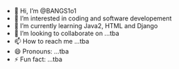 - 👋 Hi, I’m @BANGS1o1
- 👀 I’m interested in coding and software developement 
- 🌱 I’m currently learning Java2, HTML and Django
- 💞️ I’m looking to collaborate on ...tba
- 📫 How to reach me ...tba
- 😄 Pronouns: ...tba
- ⚡ Fun fact: ...tba

<!---
BANGS1o1/BANGS1o1 is a ✨ special ✨ repository because its `README.md` (this file) appears on your GitHub profile.
You can click the Preview link to take a look at your changes.
--->
